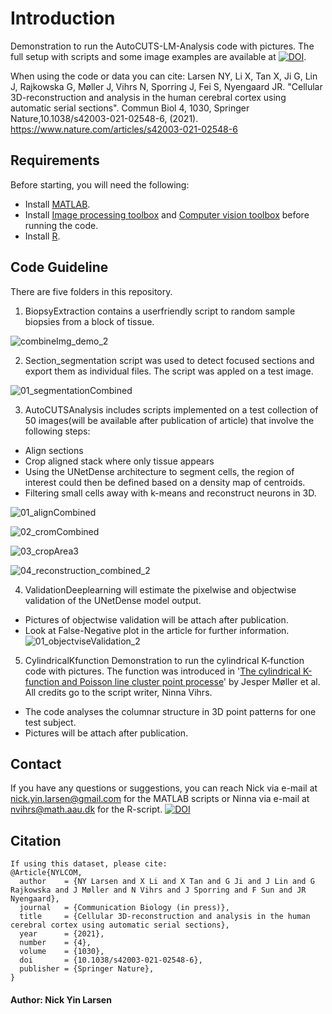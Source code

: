 # Introduction
Demonstration to run the AutoCUTS-LM-Analysis code with pictures.
The full setup with scripts and some image examples are available at [![DOI](https://zenodo.org/badge/DOI/10.5281/zenodo.4287469.svg)](https://doi.org/10.5281/zenodo.4287469).

When using the code or data you can cite: 
Larsen NY, Li X, Tan X, Ji G, Lin J, Rajkowska G, Møller J, Vihrs N, Sporring J, Fei S, Nyengaard JR. "Cellular 3D-reconstruction and analysis in the human cerebral cortex using automatic serial sections". Commun Biol 4, 1030, Springer Nature,10.1038/s42003-021-02548-6, (2021).
https://www.nature.com/articles/s42003-021-02548-6

## Requirements 
Before starting, you will need the following:

- Install [MATLAB](https://www.mathworks.com/downloads/).
- Install [Image processing toolbox](https://www.mathworks.com/products/image.html) and [Computer vision toolbox](https://www.mathworks.com/products/computer-vision.html) before running the code. 
- Install [R](https://cran.r-project.org/).

## Code Guideline

There are five folders in this repository.

1. BiopsyExtraction contains a userfriendly script to random sample biopsies from a block of tissue.  

![combineImg_demo_2](https://user-images.githubusercontent.com/70948370/124442992-937c9d00-dd7d-11eb-8a5f-0c1258bcc460.png)



2. Section_segmentation script was used to detect focused sections and export them as individual files. The script was appled on a test image.

![01_segmentationCombined](https://user-images.githubusercontent.com/70948370/100010000-ea75c900-2dcf-11eb-9ce9-e4a37dcf3f7b.png)



3. AutoCUTSAnalysis includes scripts implemented on a test collection of 50 images(will be available after publication of article) that involve the following steps:
- Align sections
- Crop aligned stack where only tissue appears
- Using the UNetDense architecture to segment cells, the region of interest could then be defined based on a density map of centroids.
- Filtering small cells away with k-means and reconstruct neurons in 3D. 

![01_alignCombined](https://user-images.githubusercontent.com/70948370/100010106-0d07e200-2dd0-11eb-8599-7741753e5d92.png)

![02_cromCombined](https://user-images.githubusercontent.com/70948370/100010154-20b34880-2dd0-11eb-8523-ddbdca6de5d5.png)

![03_cropArea3](https://user-images.githubusercontent.com/70948370/126832495-f481a92e-8e59-4d83-9ccd-7c810bbbb403.png)

![04_reconstruction_combined_2](https://user-images.githubusercontent.com/70948370/128166643-cbe0b2f0-50c9-4d02-b8fc-a4ee01c207e1.png)



4. ValidationDeeplearning will estimate the pixelwise and objectwise validation of the UNetDense model output.
- Pictures of objectwise validation will be attach after publication.
- Look at False-Negative plot in the article for further information.
![01_objectviseValidation_2](https://user-images.githubusercontent.com/70948370/100723354-f3fbc400-33c1-11eb-8324-dc380dd80791.PNG)

5. CylindricalKfunction
Demonstration to run the cylindrical K-function code with pictures. The function was introduced in '[The cylindrical K-function and Poisson line cluster point processe](https://arxiv.org/abs/1503.07423)' by Jesper Møller et al. 
All credits go to the script writer, Ninna Vihrs.
- The code analyses the columnar structure in 3D point patterns for one test subject.
- Pictures will be attach after publication.

## Contact
If you have any questions or suggestions, you can reach Nick via e-mail at nick.yin.larsen@gmail.com for the MATLAB scripts or Ninna via e-mail at nvihrs@math.aau.dk for the R-script.
[![DOI](https://zenodo.org/badge/DOI/10.5281/zenodo.4287469.svg)](https://doi.org/10.5281/zenodo.4287469)

## Citation
```
If using this dataset, please cite:
@Article{NYLCOM,
  author    = {NY Larsen and X Li and X Tan and G Ji and J Lin and G Rajkowska and J Møller and N Vihrs and J Sporring and F Sun and JR Nyengaard},
  journal   = {Communication Biology (in press)},
  title     = {Cellular 3D-reconstruction and analysis in the human cerebral cortex using automatic serial sections},
  year      = {2021},
  number    = {4},
  volume    = {1030},
  doi       = {10.1038/s42003-021-02548-6},
  publisher = {Springer Nature},
}
```
#### Author: Nick Yin Larsen


